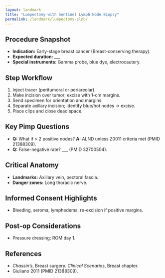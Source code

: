 ```yaml
---
layout: landmark
title: "Lumpectomy with Sentinel Lymph Node Biopsy"
permalink: /landmark/lumpectomy-slnb/
---
```


## Procedure Snapshot
- **Indication:** Early-stage breast cancer (Breast-conserving therapy).  
- **Expected duration:** ___  
- **Special instruments:** Gamma probe, blue dye, electrocautery.

## Step Workflow
1. Inject tracer (peritumoral or periareolar).  
2. Make incision over tumor; excise with 1-cm margins.  
3. Send specimen for orientation and margins.  
4. Separate axillary incision; identify blue/hot nodes → excise.  
5. Place clips and close dead space.

## Key Pimp Questions
- **Q:** What if > 2 positive nodes?   **A:** ALND unless Z0011 criteria met (PMID 21388309).  
- **Q:** False-negative rate?   ___ (PMID 32700504).

## Critical Anatomy
- **Landmarks:** Axillary vein, pectoral fascia.  
- **Danger zones:** Long thoracic nerve.

## Informed Consent Highlights
- Bleeding, seroma, lymphedema, re-excision if positive margins.

## Post-op Considerations
- Pressure dressing; ROM day 1.

## References
- *Chassin’s*, Breast surgery.  *Clinical Scenarios*, Breast chapter.  
- Giuliano 2011 (PMID 21388309).
